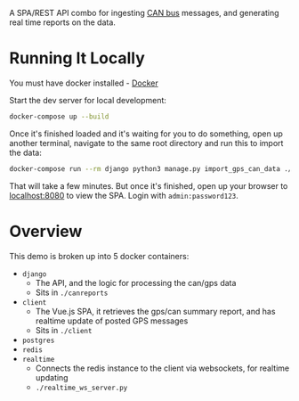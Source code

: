 
A SPA/REST API combo for ingesting [CAN bus](https://en.wikipedia.org/wiki/CAN_bus) messages, and generating real time reports on the data.

# Running It Locally

You must have docker installed - [Docker](https://docs.docker.com/install/)

Start the dev server for local development:
```bash
docker-compose up --build
```
Once it's finished loaded and it's waiting for you to do something, open up another terminal, navigate to the same root directory and run this to import the data:
```bash
docker-compose run --rm django python3 manage.py import_gps_can_data ./gps_can_data.csv
```
That will take a few minutes. But once it's finished, open up your browser to [localhost:8080](http://localhost:8080) to view the SPA. Login with `admin:password123`.

# Overview
This demo is broken up into 5 docker containers:

 - `django`
     - The API, and the logic for processing the can/gps data
     - Sits in `./canreports`
 - `client`
     - The Vue.js SPA, it retrieves the gps/can summary report, and has realtime update of posted GPS messages
     - Sits in `./client`
- `postgres`
- `redis`
- `realtime`
    - Connects the redis instance to the client via websockets, for realtime updating
    - `./realtime_ws_server.py`